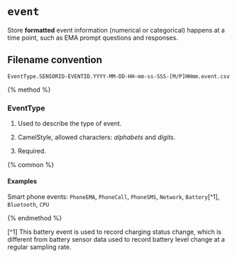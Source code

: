 # `event`

Store **formatted** event information (numerical or categorical) happens at a time point, such as EMA prompt questions and responses.

## Filename convention

```
EventType.SENSORID-EVENTID.YYYY-MM-DD-HH-mm-ss-SSS-[M/P]HHmm.event.csv
```

{% method %}
### EventType

1. Used to describe the type of event.

2. CamelStyle, allowed characters: *alphabets* and *digits*.

3. Required.

{% common %}

#### Examples

Smart phone events: `PhoneEMA`, `PhoneCall`, `PhoneSMS`, `Network`, `Battery`[^1], `Bluetooth`, `CPU`

{% endmethod %}

[^1] This battery event is used to record charging status change, which is different from battery sensor data used to record battery level change at a regular sampling rate.
